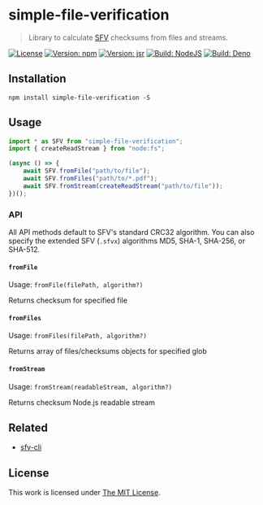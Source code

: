 # simple-file-verification

> Library to calculate [SFV](https://www.wikiwand.com/en/Simple_file_verification) checksums from files and streams.

[![License](https://img.shields.io/github/license/idleberg/node-sfv?color=blue&style=for-the-badge)](https://github.com/idleberg/node-sfv/blob/main/LICENSE)
[![Version: npm](https://img.shields.io/npm/v/simple-file-verification?style=for-the-badge)](https://www.npmjs.org/package/simple-file-verification)
[![Version: jsr](https://img.shields.io/jsr/v/@idleberg/sfv?logo=jsr&logoColor=white&style=for-the-badge)](https://jsr.io/@idleberg/sfv)
[![Build: NodeJS](https://img.shields.io/github/actions/workflow/status/idleberg/node-sfv/ci-node.yml?logo=nodedotjs&logoColor=white&style=for-the-badge)](https://github.com/idleberg/node-sfv/actions)
[![Build: Deno](https://img.shields.io/github/actions/workflow/status/idleberg/node-sfv/ci-deno.yml?logo=deno&logoColor=white&style=for-the-badge)](https://github.com/idleberg/node-sfv/actions)

## Installation

`npm install simple-file-verification -S`

## Usage

```js
import * as SFV from "simple-file-verification";
import { createReadStream } from "node:fs";

(async () => {
	await SFV.fromFile("path/to/file");
	await SFV.fromFiles("path/to/*.pdf");
	await SFV.fromStream(createReadStream("path/to/file"));
})();
```

### API

All API methods default to SFV's standard CRC32 algorithm. You can also specify the extended SFV (`.sfvx`) algorithms MD5, SHA-1, SHA-256, or SHA-512.

#### `fromFile`

Usage: `fromFile(filePath, algorithm?)`

Returns checksum for specified file

#### `fromFiles`

Usage: `fromFiles(filePath, algorithm?)`

Returns array of files/checksums objects for specified glob

#### `fromStream`

Usage: `fromStream(readableStream, algorithm?)`

Returns checksum Node.js readable stream

## Related

- [sfv-cli](https://www.npmjs.com/package/sfv-cli)

## License

This work is licensed under [The MIT License](LICENSE).
